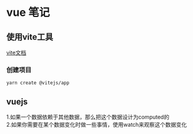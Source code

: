 # vue 笔记

## 使用vite工具

[vite文档](https://cn.vitejs.dev/guide/)

### 创建项目

    yarn create @vitejs/app

## vuejs

1.如果一个数据依赖于其他数据，那么把这个数据设计为computed的  
2.如果你需要在某个数据变化时做一些事情，使用watch来观察这个数据变化
